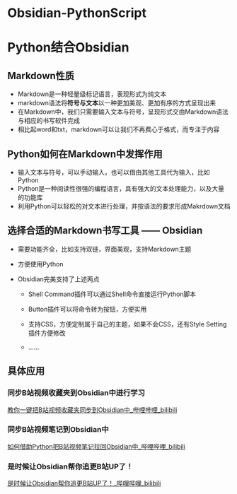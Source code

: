 # Obsidian-PythonScript
# Python结合Obsidian
## Markdown性质

- Markdown是一种轻量级标记语言，表现形式为纯文本
- markdown语法将**符号与文本**以一种更加美观、更加有序的方式呈现出来
- 在Markdown中，我们只需要输入文本与符号，呈现形式交由Markdown语法与相应的书写软件完成
- 相比起word和txt，markdown可以让我们不再费心于格式，而专注于内容

## Python如何在Markdown中发挥作用

- 输入文本与符号，可以手动输入，也可以借由其他工具代为输入，比如Python
- Python是一种阅读性很强的编程语言，具有强大的文本处理能力，以及大量的功能库
- 利用Python可以轻松的对文本进行处理，并按语法的要求形成Makrdown文档

## 选择合适的Markdown书写工具 —— Obsidian

- 需要功能齐全，比如支持双链，界面美观，支持Markdown主题

- 方便使用Python

- Obsidian完美支持了上述两点

  - Shell Command插件可以通过Shell命令直接运行Python脚本

  - Button插件可以将命令转为按钮，方便实用

  - 支持CSS，方便定制属于自己的主题，如果不会CSS，还有Style Setting插件方便修改

  - ……

## 具体应用

### 同步B站视频收藏夹到Obsidian中进行学习
[教你一键把B站视频收藏夹同步到Obsidian中_哔哩哔哩_bilibili](https://www.bilibili.com/video/BV1C34y177We)
### 同步B站视频笔记到Obsidian中
[如何借助Python把B站视频笔记拉回Obsidian中_哔哩哔哩_bilibili](https://www.bilibili.com/video/BV1z541197jf)
### 是时候让Obsidian帮你追更B站UP了！
[是时候让Obsidian帮你追更B站UP了！_哔哩哔哩_bilibili](https://www.bilibili.com/video/BV1Mr4y147HN)

